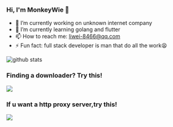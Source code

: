 ### Hi, I'm MonkeyWie 👋

- 🔭 I’m currently working on unknown internet company
- 🌱 I’m currently learning golang and flutter
- 📫 How to reach me: liwei-8466@qq.com
- ⚡ Fun fact: full stack developer is man that do all the work😫

![github stats](https://github-readme-stats.vercel.app/api?username=monkeyWie&show_icons=true&theme=radical&hide_title=1)

### Finding a downloader? Try this!

[![](https://github-readme-stats.vercel.app/api/pin/?username=proxyee-down-org&repo=proxyee-down&theme=radical)](https://github.com/proxyee-down-org/proxyee-down)

### If u want a http proxy server,try this!

[![](https://github-readme-stats.vercel.app/api/pin/?username=monkeyWie&repo=proxyee&theme=radical)](https://github.com/monkeyWie/proxyee)
